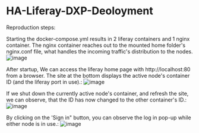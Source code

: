 # HA-Liferay-DXP-Deoloyment

Reproduction steps:

Starting the docker-compose.yml results in 2 liferay containers and 1 nginx container.
The nginx container reaches out to the mounted home folder's nginx.conf file, what handles the incoming traffic's distribution to the nodes.
![image](https://github.com/pomee4/HA-Liferay-DXP-Deoloyment/assets/13985863/51625b06-3d24-4112-b470-ea23d7fca25f)

After startup, We can access the liferay home page with http://localhost:80 from a browser.
The site at the bottom displays the active node's container ID (and the liferay port in use).:
![image](https://github.com/pomee4/HA-Liferay-DXP-Deoloyment/assets/13985863/caff1bf2-aa26-4bb5-8d13-c990094b11a7)

If we shut down the currently active node's container, and refresh the site, we can observe, that the ID has now changed to the other container's ID.:
![image](https://github.com/pomee4/HA-Liferay-DXP-Deoloyment/assets/13985863/ea897647-a655-45af-bf7d-e28271f3382b)


By clicking on the 'Sign in" button, you can observe the log in pop-up while either node is in use.:
![image](https://github.com/pomee4/HA-Liferay-DXP-Deoloyment/assets/13985863/b37f787c-ffce-4d08-9873-fa66cd966473)
